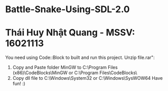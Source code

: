 # Battle-Snake-Using-SDL-2.0
# Thái Huy Nhật Quang - MSSV: 16021113
You need using Code::Block to built and run this project.
Unzip file.rar":
  1. Copy and Paste folder MinGW to C:\Program Files (x86)\CodeBlocks\MinGW or C:\Program Files\CodeBlocks\
  2. Copy dll file to C:\Windows\System32 or C:\Windows\SysWOW64
Have fun! :) 
